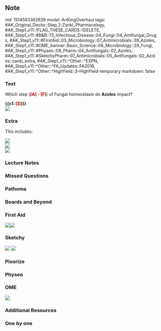 ## Note
nid: 1514583362638
model: AnKingOverhaul
tags: #AK_Original_Decks::Step_1::Zanki_Pharmacology, #AK_Step1_v11::!FLAG_THESE_CARDS::!DELETE, #AK_Step1_v11::#B&B::13_Infectious_Disease::04_Fungi::04_Antifungal_Drugs, #AK_Step1_v11::#FirstAid::03_Microbiology::07_Antimicrobials::39_Azoles, #AK_Step1_v11::#OME_banner::Basic_Science::08_Microbiology::29_Fungi, #AK_Step1_v11::#Physeo::09_Pharm::04_Antifungals::02_Azoles, #AK_Step1_v11::#SketchyPharm::07_Antimicrobials::05_Antifungals::02_Azoles::zanki_extra, #AK_Step1_v11::^Other::^EXPN, #AK_Step1_v11::^Other::^FA_Updates::FA2018, #AK_Step1_v11::^Other::^HighYield::3-HighYield-temporary
markdown: false

### Text
Which step (<font color="#AA0000"><b>[A] - [F]</b></font>) of
Fungal homeostasis do <b>Azoles</b> impact?
<div>
  <div>
    <b>{{c1::<font color="#AA0000">[D]</font>}}</b>
  </div>
</div>
<div>
  <b><img src="paste-4587025072129.jpg"></b>
</div>

### Extra
This includes:
<div><img src="paste-1007637982347265.jpg"></div>
<div><img src="paste-715683285434369.jpg"></div>
<div><img src="paste-639679544164353.jpg"></div>

### Lecture Notes


### Missed Questions


### Pathoma


### Boards and Beyond


### First Aid
<img src="paste-468138550362115.jpg"><img src=
"paste-476183024107523.jpg">

### Sketchy
<img src="paste-271081155854337.jpg"> <img src=
"Screen%20Shot%202020-01-28%20at%206.24.53%20PM.png">

### Pixorize


### Physeo


### OME
<div class="ome-widget">
  <a href=
  "https://onlinemeded.org/spa/microbiology/fungi/acquire?ref=anki">
  <img src="_OME_AnkiFlashcards_Lesson_4.png"></a>
</div>

### Additional Resources


### One by one

